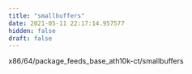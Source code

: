 ```yaml
---
title: "smallbuffers"
date: 2021-05-11 22:17:14.957577
hidden: false
draft: false
---
```


x86/64/package_feeds_base_ath10k-ct/smallbuffers

